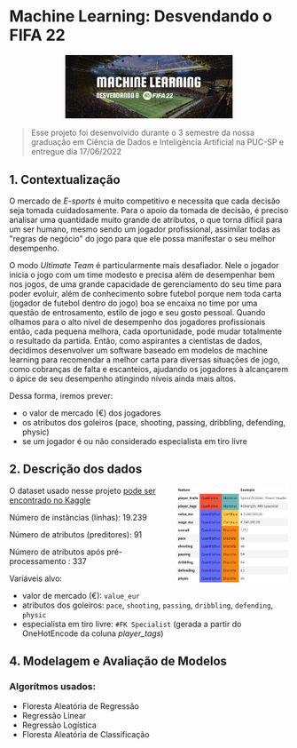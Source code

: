 # Machine Learning: Desvendando o FIFA 22

<p align="center">
    <img src="img/cover-wide.png" width="60%">
</p>

> Esse projeto foi desenvolvido durante o 3 semestre da nossa graduação em Ciência de Dados e Inteligência Artificial na PUC-SP e entregue dia 17/06/2022

## 1. Contextualização

O mercado de *E-sports* é muito competitivo e necessita que cada decisão seja tomada cuidadosamente. Para o apoio da tomada de decisão, é preciso analisar uma quantidade muito grande de atributos, o que torna difícil para um ser humano, mesmo sendo um jogador profissional, assimilar todas as "regras de negócio" do jogo para que ele possa manifestar o seu melhor desempenho.

O modo *Ultimate Team* é particularmente mais desafiador. Nele o jogador inicia o jogo com um time modesto e precisa além de desempenhar bem nos jogos, de uma grande capacidade de gerenciamento do seu time para poder evoluir, além de conhecimento sobre futebol porque nem toda carta (jogador de futebol dentro do jogo) boa se encaixa no time por uma questão de entrosamento, estilo de jogo e seu gosto pessoal. Quando olhamos para o alto nível de desempenho dos jogadores profissionais então, cada pequena melhora, cada oportunidade, pode mudar totalmente o resultado da partida. Então, como aspirantes a cientistas de dados, decidimos desenvolver um software baseado em modelos de machine learning para recomendar a melhor carta para diversas situações de jogo, como cobranças de falta e escanteios, ajudando os jogadores à alcançarem o ápice de seu desempenho atingindo níveis ainda mais altos.

Dessa forma, iremos prever:
- o valor de mercado (€) dos jogadores
- os atributos dos goleiros (pace, shooting, passing, dribbling, defending, physic)
- se um jogador é ou não considerado especialista em tiro livre

## 2. Descrição dos dados

<img align="right" src="img/features.png" width="40%" >

O dataset usado nesse projeto [pode ser encontrado no Kaggle](https://www.kaggle.com/datasets/stefanoleone992/fifa-22-complete-player-dataset)

Número de instâncias (linhas): 19.239

Número de atributos (preditores): 91

Número de atributos após pré-processamento : 337

Variáveis alvo:
- valor de mercado (€): `value_eur`
- atributos dos goleiros: `pace`, `shooting`, `passing`, `dribbling`, `defending`, `physic`
- especialista em tiro livre: `#FK Specialist` (gerada a partir do OneHotEncode da coluna _player_tags_)

## 4. Modelagem e Avaliação de Modelos

### Algorítmos usados:
- Floresta Aleatória de Regressão
- Regressão Linear
- Regressão Logística
- Floresta Aleatória de Classificação